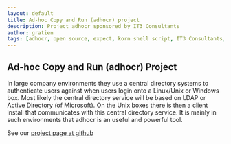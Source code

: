 ```yaml
---
layout: default
title: Ad-hoc Copy and Run (adhocr) project
description: Project adhocr sponsored by IT3 Consultants
author: gratien
tags: [adhocr, open source, expect, korn shell script, IT3 Consultants, GPL]
---
```


## Ad-hoc Copy and Run (adhocr) Project

In large company environments they use a central directory systems to authenticate users against when users login onto a Linux/Unix or Windows box. Most likely the central directory service will be based on LDAP or Active Directory (of Microsoft). On the Unix boxes there is then a client install that communicates with this central directory service. It is mainly in such environments that adhocr is an useful and powerful tool.

See our [project page at github](https://github.com/gdha/adhocr)
